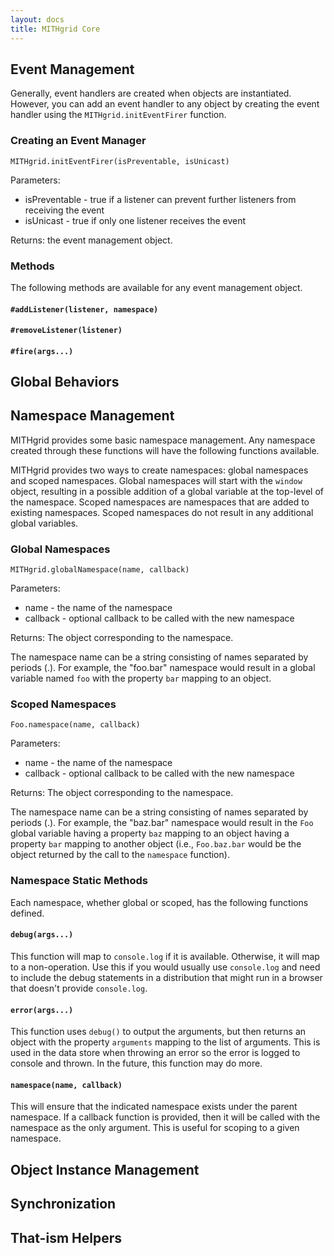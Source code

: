 ```yaml
---
layout: docs
title: MITHgrid Core
---
```


## Event Management

Generally, event handlers are created when objects are instantiated. However, you can add an event handler to any
object by creating the event handler using the `MITHgrid.initEventFirer` function.

### Creating an Event Manager

`MITHgrid.initEventFirer(isPreventable, isUnicast)`

Parameters:

* isPreventable - true if a listener can prevent further listeners from receiving the event
* isUnicast - true if only one listener receives the event

Returns: the event management object.

### Methods

The following methods are available for any event management object.

#### `#addListener(listener, namespace)`

#### `#removeListener(listener)`

#### `#fire(args...)`

## Global Behaviors

## Namespace Management

MITHgrid provides some basic namespace management. Any namespace created through these functions will
have the following functions available.

MITHgrid provides two ways to create namespaces: global namespaces and scoped namespaces.
Global namespaces will start with the `window` object, resulting in a possible addition of a global
variable at the top-level of the namespace. Scoped namespaces are namespaces that are added to
existing namespaces. Scoped namespaces do not result in any additional global variables.

### Global Namespaces

`MITHgrid.globalNamespace(name, callback)`

Parameters:

* name - the name of the namespace
* callback - optional callback to be called with the new namespace

Returns: The object corresponding to the namespace.

The namespace name can be a string consisting of names separated by periods (.). For example, the
"foo.bar" namespace would result in a global variable named `foo` with the property `bar` mapping
to an object.

### Scoped Namespaces

`Foo.namespace(name, callback)`

Parameters:

* name - the name of the namespace
* callback - optional callback to be called with the new namespace

Returns: The object corresponding to the namespace.

The namespace name can be a string consisting of names separated by periods (.). For example, the
"baz.bar" namespace would result in the `Foo` global variable having a property `baz` mapping to
an object having a property `bar` mapping to another object (i.e., `Foo.baz.bar` would be the
object returned by the call to the `namespace` function).

### Namespace Static Methods

Each namespace, whether global or scoped, has the following functions defined.

#### `debug(args...)`

This function will map to `console.log` if it is available. Otherwise, it will map to a non-operation.
Use this if you would usually use `console.log` and need to include the debug statements in a
distribution that might run in a browser that doesn't provide `console.log`.

#### `error(args...)`

This function uses `debug()` to output the arguments, but then returns an object with the property
`arguments` mapping to the list of arguments. This is used in the data store when throwing an error
so the error is logged to console and thrown. In the future, this function may do more.

#### `namespace(name, callback)`

This will ensure that the indicated namespace exists under the parent namespace. If a callback
function is provided, then it will be called with the namespace as the only argument. This is
useful for scoping to a given namespace.

## Object Instance Management

## Synchronization

## That-ism Helpers
